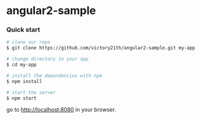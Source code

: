 # angular2-sample

### Quick start

```bash
# clone our repo
$ git clone https://github.com/victory21th/angular2-sample.git my-app

# change directory to your app
$ cd my-app

# install the dependencies with npm
$ npm install

# start the server
$ npm start
```
go to [http://localhost:8080](http://localhost:8080) in your browser.
